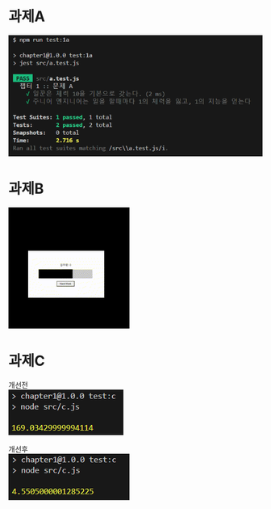 # 과제A

![alt text](pictures/image.png)

# 과제B

![alt text](pictures/b.gif)

# 과제C

개선전  
![before](pictures/image-1.png)

개선후  
![after](pictures/image-2.png)
